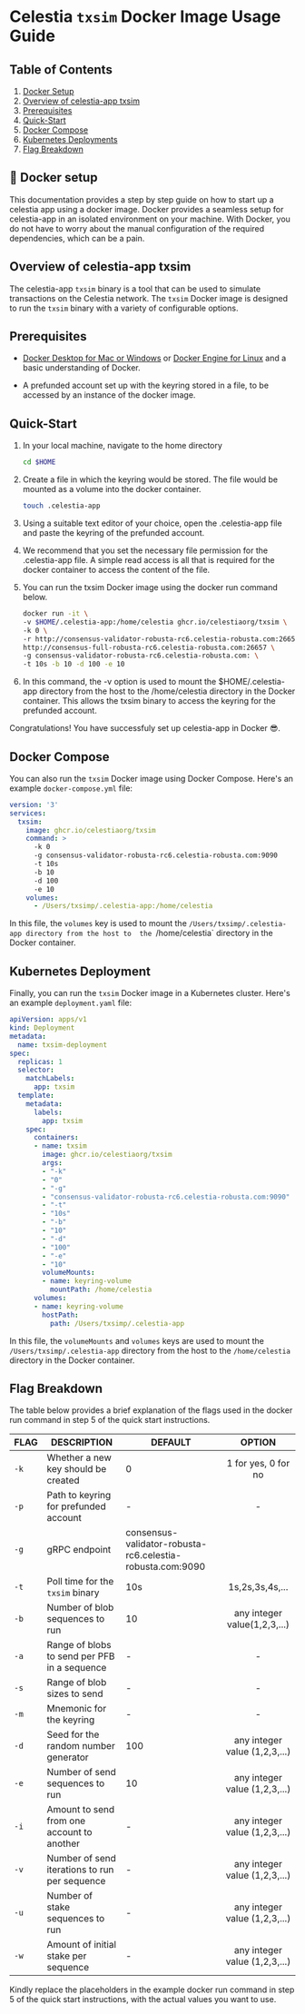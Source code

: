 # Celestia `txsim` Docker Image Usage Guide

## Table of Contents

  1. [Docker Setup](#docker-setup)
  2. [Overview of celestia-app txsim](#overview-of-celestial-app-txsim)
  3. [Prerequisites](#prerequisites)
  4. [Quick-Start](#quick-start)
  5. [Docker Compose](#docker-compose)
  6. [Kubernetes Deployments](#kubernetes-deployments)
  7. [Flag Breakdown](#flag-breakdown)

## 🐳 Docker setup

This documentation provides a step by step guide on how to start up a celestia
app using a docker image. Docker provides a seamless setup for celestia-app
in an isolated environment on your machine. With Docker,
you do not have to worry about the manual configuration of the required
dependencies, which can be a pain.

## Overview of celestia-app txsim

The celestia-app `txsim` binary is a tool that can be
used to simulate transactions on the Celestia network.
The `txsim` Docker image is designed to run the `txsim` binary with a
variety of configurable options.

## Prerequisites

- [Docker Desktop for Mac or Windows](https://docs.docker.com/get-docker) or
[Docker Engine for Linux](https://docs.docker.com/engine/install/)
and a basic understanding of Docker.

- A prefunded account set up with the keyring stored in a file,
to be accessed by an instance of the docker image.

## Quick-Start

1. In your local machine, navigate to the home directory

   ```bash
   cd $HOME
   ```

2. Create a file in which the keyring would be stored.
The file would be mounted as a volume into the docker container.

   ```bash
   touch .celestia-app
   ```

3. Using a suitable text editor of your choice, open the
.celestia-app file and paste the keyring of the prefunded account.

4. We recommend that you set the necessary file permission for the
.celestia-app file. A simple read access is all that is required for the
docker container to access the content of the file.

5. You can run the txsim Docker image using the docker run command below.

   ```bash
   docker run -it \
   -v $HOME/.celestia-app:/home/celestia ghcr.io/celestiaorg/txsim \
   -k 0 \
   -r http://consensus-validator-robusta-rc6.celestia-robusta.com:26657, \
   http://consensus-full-robusta-rc6.celestia-robusta.com:26657 \
   -g consensus-validator-robusta-rc6.celestia-robusta.com: \
   -t 10s -b 10 -d 100 -e 10
   ```

6. In this command, the -v option is used to mount the
$HOME/.celestia-app directory from the host to the /home/celestia
directory in the Docker container.
This allows the txsim binary to access the keyring for the prefunded account.

Congratulations! You have successfuly set up celestia-app in Docker 😎.

## Docker Compose

You can also run the `txsim` Docker image using Docker Compose.
Here's an example `docker-compose.yml` file:

  ```yaml
  version: '3'
  services:
    txsim:
      image: ghcr.io/celestiaorg/txsim
      command: >
        -k 0
        -g consensus-validator-robusta-rc6.celestia-robusta.com:9090
        -t 10s
        -b 10
        -d 100
        -e 10
      volumes:
        - /Users/txsimp/.celestia-app:/home/celestia
  ```

In this file, the `volumes` key is used to mount
the `/Users/txsimp/.celestia-app directory from the host to 
the `/home/celestia` directory in the Docker container.

## Kubernetes Deployment

Finally, you can run the `txsim` Docker image in a Kubernetes cluster.
Here's an example `deployment.yaml` file:

  ```yaml
  apiVersion: apps/v1
  kind: Deployment
  metadata:
    name: txsim-deployment
  spec:
    replicas: 1
    selector:
      matchLabels:
        app: txsim
    template:
      metadata:
        labels:
          app: txsim
      spec:
        containers:
        - name: txsim
          image: ghcr.io/celestiaorg/txsim
          args:
          - "-k"
          - "0"
          - "-g"
          - "consensus-validator-robusta-rc6.celestia-robusta.com:9090"
          - "-t"
          - "10s"
          - "-b"
          - "10"
          - "-d"
          - "100"
          - "-e"
          - "10"
          volumeMounts:
          - name: keyring-volume
            mountPath: /home/celestia
        volumes:
        - name: keyring-volume
          hostPath:
            path: /Users/txsimp/.celestia-app
  ```

In this file, the `volumeMounts` and `volumes` keys are used to mount the 
`/Users/txsimp/.celestia-app` directory from the host to the `/home/celestia`
directory in the Docker container.

## Flag Breakdown

The table below provides a brief explanation of the
flags used in the docker run command in step 5 of the quick start instructions.

| FLAG | DESCRIPTION | DEFAULT | OPTION |
| ---- | ---- | ---- | :----: |
|`-k`|Whether a new key should be created|0|1 for yes, 0 for no|
|`-p`|Path to keyring for prefunded account|-|-|
|`-g`|gRPC endpoint|consensus-validator-robusta-rc6.celestia-robusta.com:9090||
|`-t`|Poll time for the `txsim` binary|10s|1s,2s,3s,4s,...|
|`-b`|Number of blob sequences to run|10|any integer value(1,2,3,...)|
|`-a`|Range of blobs to send per PFB in a sequence|-|-|
|`-s`|Range of blob sizes to send|-|-|
|`-m`|Mnemonic for the keyring |-|-|
|`-d`|Seed for the random number generator|100|any integer value (1,2,3,...)|
|`-e`|Number of send sequences to run|10|any integer value (1,2,3,...)|
|`-i`|Amount to send from one account to another|-|any integer value (1,2,3,...)|
|`-v`|Number of send iterations to run per sequence|-|any integer value (1,2,3,...)|
|`-u`|Number of stake sequences to run|-|any integer value (1,2,3,...)|
|`-w`|Amount of initial stake per sequence|-|any integer value (1,2,3,...)|

Kindly replace the placeholders in the example docker run
command in step 5 of the quick start instructions,
with the actual values you want to use.

